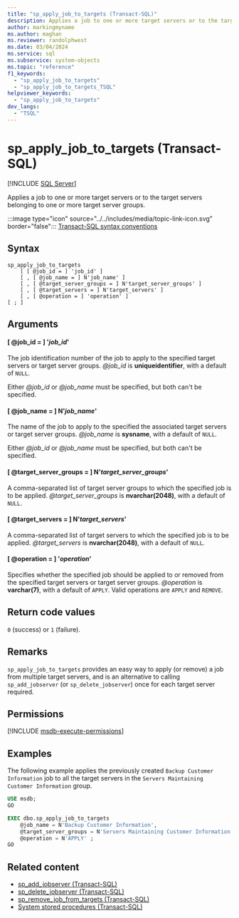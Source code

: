 ```yaml
---
title: "sp_apply_job_to_targets (Transact-SQL)"
description: Applies a job to one or more target servers or to the target servers belonging to one or more target server groups.
author: markingmyname
ms.author: maghan
ms.reviewer: randolphwest
ms.date: 03/04/2024
ms.service: sql
ms.subservice: system-objects
ms.topic: "reference"
f1_keywords:
  - "sp_apply_job_to_targets"
  - "sp_apply_job_to_targets_TSQL"
helpviewer_keywords:
  - "sp_apply_job_to_targets"
dev_langs:
  - "TSQL"
---
```

# sp_apply_job_to_targets (Transact-SQL)

[!INCLUDE [SQL Server](../../includes/applies-to-version/sqlserver.md)]

Applies a job to one or more target servers or to the target servers belonging to one or more target server groups.

:::image type="icon" source="../../includes/media/topic-link-icon.svg" border="false"::: [Transact-SQL syntax conventions](../../t-sql/language-elements/transact-sql-syntax-conventions-transact-sql.md)

## Syntax

```syntaxsql
sp_apply_job_to_targets
    [ [ @job_id = ] 'job_id' ]
    [ , [ @job_name = ] N'job_name' ]
    [ , [ @target_server_groups = ] N'target_server_groups' ]
    [ , [ @target_servers = ] N'target_servers' ]
    [ , [ @operation = ] 'operation' ]
[ ; ]
```

## Arguments

#### [ @job_id = ] '*job_id*'

The job identification number of the job to apply to the specified target servers or target server groups. *@job_id* is **uniqueidentifier**, with a default of `NULL`.

Either *@job_id* or *@job_name* must be specified, but both can't be specified.

#### [ @job_name = ] N'*job_name*'

The name of the job to apply to the specified the associated target servers or target server groups. *@job_name* is **sysname**, with a default of `NULL`.

Either *@job_id* or *@job_name* must be specified, but both can't be specified.

#### [ @target_server_groups = ] N'*target_server_groups*'

A comma-separated list of target server groups to which the specified job is to be applied. *@target_server_groups* is **nvarchar(2048)**, with a default of `NULL`.

#### [ @target_servers = ] N'*target_servers*'

A comma-separated list of target servers to which the specified job is to be applied. *@target_servers* is **nvarchar(2048)**, with a default of `NULL`.

#### [ @operation = ] '*operation*'

Specifies whether the specified job should be applied to or removed from the specified target servers or target server groups. *@operation* is **varchar(7)**, with a default of `APPLY`. Valid operations are `APPLY` and `REMOVE`.

## Return code values

`0` (success) or `1` (failure).

## Remarks

`sp_apply_job_to_targets` provides an easy way to apply (or remove) a job from multiple target servers, and is an alternative to calling `sp_add_jobserver` (or `sp_delete_jobserver`) once for each target server required.

## Permissions

[!INCLUDE [msdb-execute-permissions](../../includes/msdb-execute-permissions.md)]

## Examples

The following example applies the previously created `Backup Customer Information` job to all the target servers in the `Servers Maintaining Customer Information` group.

```sql
USE msdb;
GO

EXEC dbo.sp_apply_job_to_targets
    @job_name = N'Backup Customer Information',
    @target_server_groups = N'Servers Maintaining Customer Information',
    @operation = N'APPLY' ;
GO
```

## Related content

- [sp_add_jobserver (Transact-SQL)](sp-add-jobserver-transact-sql.md)
- [sp_delete_jobserver (Transact-SQL)](sp-delete-jobserver-transact-sql.md)
- [sp_remove_job_from_targets (Transact-SQL)](sp-remove-job-from-targets-transact-sql.md)
- [System stored procedures (Transact-SQL)](system-stored-procedures-transact-sql.md)
